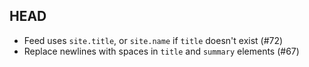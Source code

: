 ## HEAD

  * Feed uses `site.title`, or `site.name` if `title` doesn't exist (#72)
  * Replace newlines with spaces in `title` and `summary` elements (#67)
